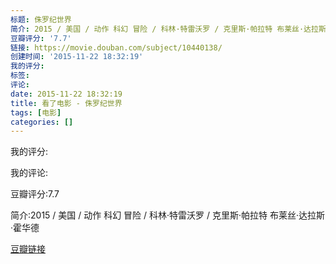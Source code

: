 ```yaml
---
标题: 侏罗纪世界
简介: 2015 / 美国 / 动作 科幻 冒险 / 科林·特雷沃罗 / 克里斯·帕拉特 布莱丝·达拉斯·霍华德
豆瓣评分: '7.7'
链接: https://movie.douban.com/subject/10440138/
创建时间: '2015-11-22 18:32:19'
我的评分:
标签:
评论:
date: 2015-11-22 18:32:19
title: 看了电影 - 侏罗纪世界
tags: [电影]
categories: []
---
```


我的评分:

我的评论:

豆瓣评分:7.7

简介:2015 / 美国 / 动作 科幻 冒险 / 科林·特雷沃罗 / 克里斯·帕拉特 布莱丝·达拉斯·霍华德

[豆瓣链接](https://movie.douban.com/subject/10440138/)

